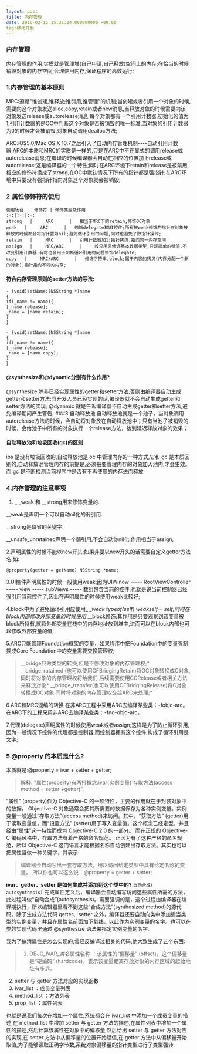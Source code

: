 ```yaml
---
layout: post
title: 内存管理
date: 2016-02-15 15:32:24.000000000 +09:00
tag:移动开发
---
```


### 内存管理
内存管理的作用:实质就是管理堆(自己申请,自己释放)空间上的内存;在恰当的时候销毁对象的内存空间;合理使用内存,保证程序的高效运行;

### 1.内存管理的基本原则
MRC:遵循"谁创建,谁释放;谁引用,谁管理"的机制;当创建或者引用一个对象的时候,需要向这个对象发送alloc,copy,retain或者new消息,当释放对象的时候需要向该对象发送release或autorelease消息;每个对象都有一个引用计数器,初始化的值为1,引用计数器的是OC中判断这个对象是否被销毁的唯一标准,当对象的引用计数器为0的时候才会被销毁,对象自动调用dealloc方法;

ARC:iOS5.0/Mac OS X 10.7之后引入了自动内存管理机制----自动引用计数器;ARC的本质和MRC的实质是一样的,只是在ARC中不在显式的调用release或autorelease消息;在编译的时候编译器会自动在相应的位置加上release或autorelease;这是编译器的一个特性;同时在ARC环境下retain和release是被禁用,相应的修饰符换成了strong,在OC中默认情况下所有的指针都是强指针;在ARC环境中只要没有强指针指向对象这个对象就会被销毁;

### 2.属性修饰符的使用
```
使用场合  | 修饰符 | 修饰类型及作用  
:-:|:-:|:-:
strong   |     ARC      |   相当于MRC下的retain,修饰OC对象
weak   |     ARC      |   修饰delegate和UI控件;所有被weak修饰的指针在对象被释放的时候都会将指针置为nil;避免循环引用的问题,同时也避免了野指针操作;
retain   |     MRC      |   引用计数器加1;指针拷贝,指向同一内存空间
assign   |     MRC/ARC      |   一般只用来修饰基本数据类型,只是简单的赋值,不改变引用计数器;有时也会用于切断循环引用的问题修饰delegate;
copy   |     MRC/ARC      |   修饰字符串,block;属于内容的拷贝(内存分配一个新的对象),指针指向不同的内存;
```
#### 符合内存管理原则的setter方法的写法:
```
- (void)setName:(NSString *)name
{
if(_name != name){
[_name release];
_name = [name retain];
}
}

- (void)setName:(NSString *)name
{
if(_name != name){
[_name release];
_name = [name copy];
}
}
```
#### @synthesize和@dynamic分别有什么作用?
@synthesize
除非已经实现属性的getter和setter方法,否则由编译器自动生成getter和setter方法;当开发人员已经实现的话,编译器就不会自动生成getter和setter方法的实现;
@dyanmic
就是告诉编译器不自动生成getter和setter方法,避免编译期间产生警告;
###3.自动释放池
自动释放池就是一个池子，当对象调用autorelease方法的时候，会自动将对象放在自动释放池中；只有当池子被销毁的时候，会给池子中所有的对象执行一个release方法，达到延迟释放对象的效果；

#### 自动释放池和垃圾回收(gc)的区别
ios 是没有垃圾回收的,自动释放池是 oc 中管理内存的一种方式,它和 gc 是本质区别的,自动释放池管理内存的前提是,必须把要管理内存的对象加入池内,才会生效。而 gc 是不断检测当前程序中是否有不再使用的内存进而释放
### 4.内存管理的注意事项
1. _ _weak 和 __strong用来修饰变量的.

__weak是声明一个可以自动nil化的弱引用.

__strong是缺省的关键字.

__unsafe_unretained声明一个弱引用,不会自动你nil化;作用相当于assign;

2.声明属性的时候不能以new开头;如果非要以new开头的话需要自定义getter方法名,如:
```
@property(getter = getName) NSString *name;
```
3.UI控件声明属性的时候一般使用weak;因为UIWinow ----- RootViewController ----- view ----- subViews ----- 数组包含当前的控件;也就是说当前控制器已经强引用当前控件了,因此在声明属性的时候使用weak比较好;

4.block中为了避免循环引用应使用_ __weak typeof(self) weakself = self;同时在block内部修改外部变量的时候使用_ __block修饰;其作用是只要观察到该变量被block所持有,就将外部变量在栈中的内存地址放到堆中,进而可以在block内部也可以修改外部变量的值;

5.ARC只能管理Foundation框架的变量，如果程序中把Foundation中的变量强制换成Core Foundation中的变量需要交换管理权;

>__bridge只做类型的转换,但是不修改对象的内存管理权;*
>__bridge_ratained (也可以使用CFBridgingRetain)将OC对象转换成C对象,同时将对象的内存管理权将给我们,后续需要使用CGRelease或者相关方法来释放对象*
>__bridge_transfer(也可以使用CFBridgingRelease)将C对象转换成OC对象,同时将对象的内存管理权交给ARC来处理;*

6.ARC和MRC混编的转换
在非ARC工程中采用ARC去编译某些类：-fobjc-arc。
在ARC下的工程采用非ARC去编译某些类：-fno-objc-arc。

7.代理(delegate)声明属性的时候使用weak或者assign;这样是为了防止循环引用,因为一般情况下控件的代理都是控制器,而控制器拥有这个控件,构成了循环引用是文字;

### 5.@property 的本质是什么?
本质就是:@property = ivar + setter + getter;
>解释:
"属性(property)有两打概念:ivar(实例变量) 存取方法(access method = setter +getter)".

“属性” (property)作为 Objective-C 的一项特性，主要的作用就在于封装对象中的数据。 Objective-C 对象通常会把其所需要的数据保存为各种实例变量。实例变量一般通过“存取方法”(access method)来访问。其中，“获取方法” (getter)用于读取变量值，而“设置方法” (setter)用于写入变量值。这个概念已经定型，并且经由“属性”这一特性而成为 Objective-C 2.0 的一部分。 而在正规的 Objective-C 编码风格中，存取方法有着严格的命名规范。 正因为有了这种严格的命名规范，所以 Objective-C 这门语言才能根据名称自动创建出存取方法。其实也可以把属性当做一种关键字，其表示:

>编译器会自动写出一套存取方法，用以访问给定类型中具有给定名称的变量。 所以你也可以这么说：@property = getter + setter;

**ivar、getter、setter 是如何生成并添加到这个类中的?**
`自动合成( autosynthesis)`
完成属性定义后，编译器会自动编写访问这些属性所需的方法，此过程叫做“自动合成”(autosynthesis)。需要强调的是，这个过程由编译器在编译期执行，所以编辑器里看不到这些“合成方法”(synthesized method)的源代码。除了生成方法代码 getter、setter 之外，编译器还要自动向类中添加适当类型的实例变量，并且在属性名前面加下划线，以此作为实例变量的名字。也可以在类的实现代码里通过 @synthesize 语法来指定实例变量的名字.

我为了搞清属性是怎么实现的,曾经反编译过相关的代码,他大致生成了五个东西:
>1. OBJC_IVAR_$类名$属性名称 ：该属性的“偏移量” (offset)，这个偏移量是“硬编码” (hardcode)，表示该变量距离存放对象的内存区域的起始地址有多远。
2. setter 与 getter 方法对应的实现函数
3. ivar_list ：成员变量列表
4. method_list ：方法列表
5. prop_list ：属性列表

也就是说我们每次在增加一个属性,系统都会在 ivar_list 中添加一个成员变量的描述,在 method_list 中增加 setter 与 getter 方法的描述,在属性列表中增加一个属性的描述,然后计算该属性在对象中的偏移量,然后给出 setter 与 getter 方法对应的实现,在 setter 方法中从偏移量的位置开始赋值,在 getter 方法中从偏移量开始取值,为了能够读取正确字节数,系统对象偏移量的指针类型进行了类型强转.

